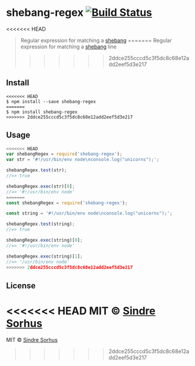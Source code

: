 # shebang-regex [![Build Status](https://travis-ci.org/sindresorhus/shebang-regex.svg?branch=master)](https://travis-ci.org/sindresorhus/shebang-regex)

<<<<<<< HEAD
> Regular expression for matching a [shebang](https://en.wikipedia.org/wiki/Shebang_(Unix))
=======
> Regular expression for matching a [shebang](https://en.wikipedia.org/wiki/Shebang_(Unix)) line
>>>>>>> 2ddce255cccd5c3f5dc8c68e12add2eef5d3e217


## Install

```
<<<<<<< HEAD
$ npm install --save shebang-regex
=======
$ npm install shebang-regex
>>>>>>> 2ddce255cccd5c3f5dc8c68e12add2eef5d3e217
```


## Usage

```js
<<<<<<< HEAD
var shebangRegex = require('shebang-regex');
var str = '#!/usr/bin/env node\nconsole.log("unicorns");';

shebangRegex.test(str);
//=> true

shebangRegex.exec(str)[0];
//=> '#!/usr/bin/env node'
=======
const shebangRegex = require('shebang-regex');

const string = '#!/usr/bin/env node\nconsole.log("unicorns");';

shebangRegex.test(string);
//=> true

shebangRegex.exec(string)[0];
//=> '#!/usr/bin/env node'

shebangRegex.exec(string)[1];
//=> '/usr/bin/env node'
>>>>>>> 2ddce255cccd5c3f5dc8c68e12add2eef5d3e217
```


## License

<<<<<<< HEAD
MIT © [Sindre Sorhus](http://sindresorhus.com)
=======
MIT © [Sindre Sorhus](https://sindresorhus.com)
>>>>>>> 2ddce255cccd5c3f5dc8c68e12add2eef5d3e217
